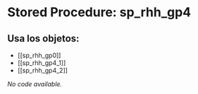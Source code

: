 # Stored Procedure: sp_rhh_gp4

## Usa los objetos:
- [[sp_rhh_gp0]]
- [[sp_rhh_gp4_1]]
- [[sp_rhh_gp4_2]]

*No code available.*
